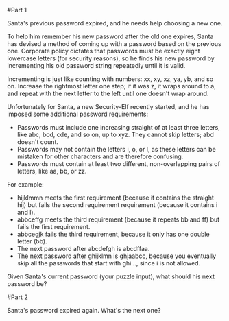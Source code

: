 #Part 1

Santa's previous password expired, and he needs help choosing a new one.

To help him remember his new password after the old one expires, Santa has devised a method of coming up with a password based on the previous one. Corporate policy dictates that passwords must be exactly eight lowercase letters (for security reasons), so he finds his new password by incrementing his old password string repeatedly until it is valid.

Incrementing is just like counting with numbers: xx, xy, xz, ya, yb, and so on. Increase the rightmost letter one step; if it was z, it wraps around to a, and repeat with the next letter to the left until one doesn't wrap around.

Unfortunately for Santa, a new Security-Elf recently started, and he has imposed some additional password requirements:

- Passwords must include one increasing straight of at least three letters, like abc, bcd, cde, and so on, up to xyz. They cannot skip letters; abd doesn't count.
- Passwords may not contain the letters i, o, or l, as these letters can be mistaken for other characters and are therefore confusing.
- Passwords must contain at least two different, non-overlapping pairs of letters, like aa, bb, or zz.

For example:

- hijklmmn meets the first requirement (because it contains the straight hij) but fails the second requirement requirement (because it contains i and l).
- abbceffg meets the third requirement (because it repeats bb and ff) but fails the first requirement.
- abbcegjk fails the third requirement, because it only has one double letter (bb).
- The next password after abcdefgh is abcdffaa.
- The next password after ghijklmn is ghjaabcc, because you eventually skip all the passwords that start with ghi..., since i is not allowed.

Given Santa's current password (your puzzle input), what should his next password be?

#Part 2

Santa's password expired again. What's the next one?